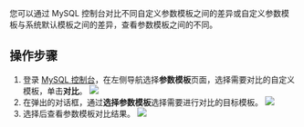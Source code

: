 您可以通过 MySQL 控制台对比不同自定义参数模板之间的差异或自定义参数模板与系统默认模板之间的差异，查看参数模板之间的不同。

## 操作步骤
1. 登录 [MySQL 控制台](https://console.cloud.tencent.com/mysql/parameter-templates)，在左侧导航选择**参数模板**页面，选择需要对比的自定义模板，单击**对比**。
![](https://qcloudimg.tencent-cloud.cn/raw/d0a75b07291afa463813aad49df62f23.png)
2. 在弹出的对话框，通过**选择参数模板**选择需要进行对比的目标模板。
![](https://qcloudimg.tencent-cloud.cn/raw/d8400d21289ed3b3b21f72db77f33e26.png)
3. 选择后查看参数模板对比结果。
![](https://qcloudimg.tencent-cloud.cn/raw/110fd6d7e9f262cc4d2e77f6c1fcbe61.png)
